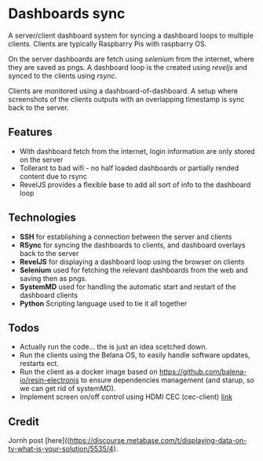 # Dashboards sync
A server/client dashboard system for syncing a dashboard loops to multiple clients.
Clients are typically Raspbarry Pis with raspbarry OS.

On the server dashboards are fetch using *selenium* from the internet, where they are saved as pngs.
A dashboard loop is the created using *reveljs* and synced to the clients using *rsync*.

Clients are monitored using a dashboard-of-dashboard. A setup where screenshots of the clients
 outputs with an overlapping timestamp is sync back to the server. 



## Features
- With dashboard fetch from the internet, login information are only stored on the server
- Tollerant to bad wifi - no half loaded dashboards or partially rended content due to rsync
- RevelJS provides a flexible base to add all sort of info to the dashboard loop

## Technologies
- **SSH** for establishing a connection between the server and clients
- **RSync** for syncing the dashboards to clients, and dashboard overlays back to the server 
- **RevelJS** for displaying a dashboard loop using the browser on clients
- **Selenium** used for fetching the relevant dashboards from the web and saving then as pngs.
- **SystemMD** used for handling the automatic start and restart of the dashboard clients
- **Python** Scripting language used to tie it all together 

## Todos
- Actually run the code... the is just an idea scetched down.
- Run the clients using the Belana OS, to easily handle software updates, restarts ect. 
- Run the client as a docker image based on https://github.com/balena-io/resin-electronjs to ensure dependencies management (and starup, so we can get rid of systemMD).
- Implement screen on/off control using HDMI CEC (cec-client) [link](https://stackoverflow.com/questions/15315372/sending-cec-commands-via-command-line-over-hdmi)


## Credit
Jornh post [here]((https://discourse.metabase.com/t/displaying-data-on-tv-what-is-your-solution/5535/4).

